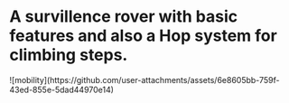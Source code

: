 <H1>A survillence rover with basic features and also a Hop system for climbing steps.</H1>
![mobility](https://github.com/user-attachments/assets/6e8605bb-759f-43ed-855e-5dad44970e14)

